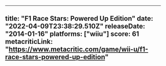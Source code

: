 
---
title: "F1 Race Stars: Powered Up Edition"
date: "2022-04-09T23:38:29.510Z"
releaseDate: "2014-01-16"
platforms: ["wiiu"]
score: 61
metacriticLink: "https://www.metacritic.com/game/wii-u/f1-race-stars-powered-up-edition"
---
